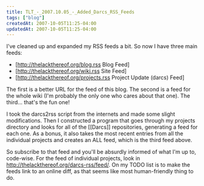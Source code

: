 ```yaml
---
title: TLT_-_2007.10.05_-_Added_Darcs_RSS_Feeds
tags: ["blog"]
createdAt: 2007-10-05T11:25-04:00
updatedAt: 2007-10-05T11:25-04:00
---
```


I've cleaned up and expanded my RSS feeds a bit. So now I have three main feeds:

* [http://thelackthereof.org/blog.rss Blog Feed]
* [http://thelackthereof.org/wiki.rss Site Feed]
* [http://thelackthereof.org/projects.rss Project Update (darcs) Feed]

The first is a better URL for the feed of this blog. The second is a feed for the whole wiki (I'm probably the only one who cares about that one). The third... that's the fun one!

I took the darcs2rss script from the internets and made some slight modifications. Then I constructed a program that goes through my projects directory and looks for all of the [[Darcs]] repositories, generating a feed for each one. As a bonus, it also takes the most recent entries from all the individual projects and creates an ALL feed, which is the third feed above.

So subscribe to that feed and you'll be absurdly informed of what I'm up to, code-wise. For the feed of individual projects, look in http://thelackthereof.org/darcs-rss/feed/. On my TODO list is to make the feeds link to an online diff, as that seems like most human-friendly thing to do.

